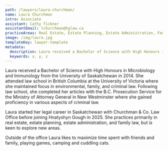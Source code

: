 ```yaml
---
path: /lawyers/laura-churchman/
name: Laura Churchman
intro: Associate
assistant: Cathy Tickner
assistantEmail: lchurchman@hglaw.ca
practiceAreas: Real Estate, Estate Planning, Estate Administration, Family Law
image: /img/laura.jpg
templateKey: lawyer-template
metadata:
  description: Laura received a Bachelor of Science with High Honours in Microbiology and Immunology from the University of Saskatchewan in 2014. She attended law school in British Columbia at the University of Victoria where she maintained focus in environmental, family, and criminal law. Following law school, she completed her articles with the B.C. Prosecution Service for the Ministry of Attorney General in New Westminster where she gained proficiency in various aspects of criminal law. 
  keywords: x, y, z
---
```

Laura received a Bachelor of Science with High Honours in Microbiology and Immunology from the University of Saskatchewan in 2014. She attended law school in British Columbia at the University of Victoria where she maintained focus in environmental, family, and criminal law. Following law school, she completed her articles with the B.C. Prosecution Service for the Ministry of Attorney General in New Westminster where she gained proficiency in various aspects of criminal law. 

Laura started her legal career in Saskatchewan with Churchman & Co. Law Office before joining Hnatyshyn Gough in 2025. She practices primarily in real estate, estate planning, estate administration, and family law, but is keen to explore new areas. 

Outside of the office Laura likes to maximize time spent with friends and family, playing games, camping and cuddling cats.